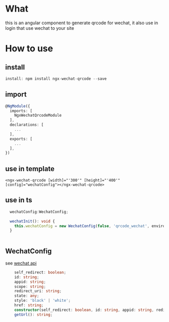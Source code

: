 # What 

this is an angular component to generate qrcode for wechat,
it also use in login that use wechat to your site

# How to use


## install

```ts
install: npm install ngx-wechat-qrcode --save
```

## import 

```ts
@NgModule({
  imports: [
    NgxWechatQrcodeModule 
  ],
  declarations: [
    ...
  ],
  exports: [
    ...
  ],
})

```

## use in template

```angular2html
<ngx-wechat-qrcode [width]="'300'" [height]="'400'" [config]="wechatConfig"></ngx-wechat-qrcode>
```

## use in ts

```ts
  wechatConfig:WechatConfig;
  
  wechatInit(): void {
    this.wechatConfig = new WechatConfig(false, 'qrcode_wechat', environment.Wechat.appid, environment.Wechat.redirect_url, null, 'black', null);
  }
  
```

## WechatConfig

see <a href="https://open.weixin.qq.com/cgi-bin/showdocument?action=dir_list&t=resource/res_list&verify=1&id=open1419316505&token=&lang=zh_CN">wechat api</a>

```ts
    self_redirect: boolean;
    id: string;
    appid: string;
    scope: string;
    redirect_uri: string;
    state: any;
    style: 'black' | 'white';
    href: string;
    constructor(self_redirect: boolean, id: string, appid: string, redirect_uri: string, state: any, style: "black" | "white", href: string);
    getUrl(): string;
```

